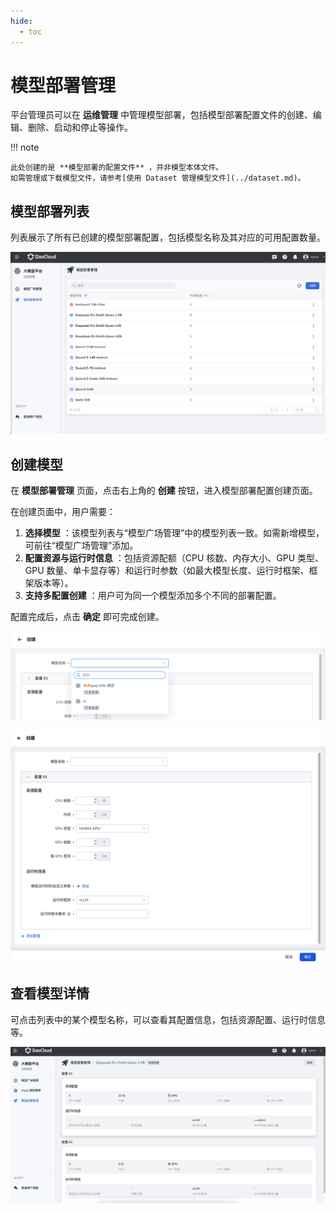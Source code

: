 ```yaml
---
hide:
  - toc
---
```


# 模型部署管理

平台管理员可以在 **运维管理** 中管理模型部署，包括模型部署配置文件的创建、编辑、删除、启动和停止等操作。

!!! note

    此处创建的是 **模型部署的配置文件** ，并非模型本体文件。
    如需管理或下载模型文件，请参考[使用 Dataset 管理模型文件](../dataset.md)。

## 模型部署列表

列表展示了所有已创建的模型部署配置，包括模型名称及其对应的可用配置数量。

![模型部署管理列表](images/list.png)

## 创建模型

在 **模型部署管理** 页面，点击右上角的 **创建** 按钮，进入模型部署配置创建页面。

在创建页面中，用户需要：

1. **选择模型** ：该模型列表与“模型广场管理”中的模型列表一致。如需新增模型，可前往“模型广场管理”添加。
2. **配置资源与运行时信息** ：包括资源配额（CPU 核数、内存大小、GPU 类型、GPU 数量、单卡显存等）和运行时参数（如最大模型长度、运行时框架、框架版本等）。
3. **支持多配置创建** ：用户可为同一个模型添加多个不同的部署配置。

配置完成后，点击 **确定** 即可完成创建。

![模型部署管理模型选择](images/select.png)

![模型部署管理创建](images/create.png)

## 查看模型详情

可点击列表中的某个模型名称，可以查看其配置信息，包括资源配置、运行时信息等。

![模型部署管理详情](images/xiangqing.png)
